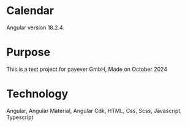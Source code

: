 # Calendar
Angular version 18.2.4.

# Purpose
This is a test project for payever GmbH, Made on October 2024

# Technology
Angular, Angular Material, Angular Cdk, HTML, Css, Scss, Javascript, Typescript